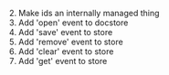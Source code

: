 2. Make ids an internally managed thing
3. Add 'open' event to docstore
4. Add 'save' event to store
5. Add 'remove' event to store
6. Add 'clear' event to store
7. Add 'get' event to store
